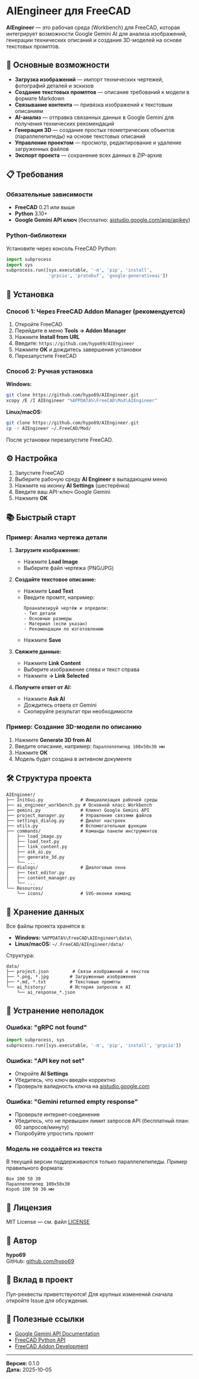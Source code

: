 # AIEngineer для FreeCAD

**AIEngineer** — это рабочая среда (Workbench) для FreeCAD, которая интегрирует возможности Google Gemini AI для анализа изображений, генерации технических описаний и создания 3D-моделей на основе текстовых промптов.

## 🎯 Основные возможности

- **Загрузка изображений** — импорт технических чертежей, фотографий деталей и эскизов
- **Создание текстовых промптов** — описание требований к модели в формате Markdown
- **Связывание контента** — привязка изображений к текстовым описаниям
- **AI-анализ** — отправка связанных данных в Google Gemini для получения технических рекомендаций
- **Генерация 3D** — создание простых геометрических объектов (параллелепипеды) на основе текстовых описаний
- **Управление проектом** — просмотр, редактирование и удаление загруженных файлов
- **Экспорт проекта** — сохранение всех данных в ZIP-архив

## 📋 Требования

### Обязательные зависимости
- **FreeCAD** 0.21 или выше
- **Python** 3.10+
- **Google Gemini API ключ** (бесплатно: [aistudio.google.com/app/apikey](https://aistudio.google.com/app/apikey))

### Python-библиотеки
Установите через консоль FreeCAD Python:

```python
import subprocess
import sys
subprocess.run([sys.executable, '-m', 'pip', 'install', 
                'grpcio', 'protobuf', 'google-generativeai'])
```

## 🚀 Установка

### Способ 1: Через FreeCAD Addon Manager (рекомендуется)

1. Откройте FreeCAD
2. Перейдите в меню **Tools → Addon Manager**
3. Нажмите **Install from URL**
4. Введите: `https://github.com/hypo69/AIEngineer`
5. Нажмите **OK** и дождитесь завершения установки
6. Перезапустите FreeCAD

### Способ 2: Ручная установка

**Windows:**
```bash
git clone https://github.com/hypo69/AIEngineer.git
xcopy /E /I AIEngineer "%APPDATA%\FreeCAD\Mod\AIEngineer"
```

**Linux/macOS:**
```bash
git clone https://github.com/hypo69/AIEngineer.git
cp -r AIEngineer ~/.FreeCAD/Mod/
```

После установки перезапустите FreeCAD.

## ⚙️ Настройка

1. Запустите FreeCAD
2. Выберите рабочую среду **AI Engineer** в выпадающем меню
3. Нажмите на иконку **AI Settings** (шестерёнка)
4. Введите ваш API-ключ Google Gemini
5. Нажмите **OK**

## 📚 Быстрый старт

### Пример: Анализ чертежа детали

1. **Загрузите изображение:**
   - Нажмите **Load Image**
   - Выберите файл чертежа (PNG/JPG)

2. **Создайте текстовое описание:**
   - Нажмите **Load Text**
   - Введите промпт, например:
     ```
     Проанализируй чертёж и определи:
     - Тип детали
     - Основные размеры
     - Материал (если указан)
     - Рекомендации по изготовлению
     ```
   - Нажмите **Save**

3. **Свяжите данные:**
   - Нажмите **Link Content**
   - Выберите изображение слева и текст справа
   - Нажмите **→ Link Selected**

4. **Получите ответ от AI:**
   - Нажмите **Ask AI**
   - Дождитесь ответа от Gemini
   - Скопируйте результат при необходимости

### Пример: Создание 3D-модели по описанию

1. Нажмите **Generate 3D from AI**
2. Введите описание, например: `Параллелепипед 100x50x30 мм`
3. Нажмите **OK**
4. Модель будет создана в активном документе

## 🛠️ Структура проекта

```
AIEngineer/
├── InitGui.py              # Инициализация рабочей среды
├── ai_engineer_workbench.py # Основной класс Workbench
├── gemini.py               # Клиент Google Gemini API
├── project_manager.py      # Управление связями файлов
├── settings_dialog.py      # Диалог настроек
├── utils.py                # Вспомогательные функции
├── commands/               # Команды панели инструментов
│   ├── load_image.py
│   ├── load_text.py
│   ├── link_content.py
│   ├── ask_ai.py
│   ├── generate_3d.py
│   └── ...
├── dialogs/                # Диалоговые окна
│   ├── text_editor.py
│   ├── content_manager.py
│   └── ...
└── Resources/
    └── icons/              # SVG-иконки команд
```

## 🔧 Хранение данных

Все файлы проекта хранятся в:
- **Windows:** `%APPDATA%\FreeCAD\AIEngineer\data\`
- **Linux/macOS:** `~/.FreeCAD/AIEngineer/data/`

Структура:
```
data/
├── project.json         # Связи изображений и текстов
├── *.png, *.jpg        # Загруженные изображения
├── *.md, *.txt         # Текстовые промпты
└── ai_history/         # История запросов к AI
    └── ai_response_*.json
```

## 🐛 Устранение неполадок

### Ошибка: "gRPC not found"
```python
import subprocess, sys
subprocess.run([sys.executable, '-m', 'pip', 'install', 'grpcio'])
```

### Ошибка: "API key not set"
- Откройте **AI Settings**
- Убедитесь, что ключ введён корректно
- Проверьте валидность ключа на [aistudio.google.com](https://aistudio.google.com/app/apikey)

### Ошибка: "Gemini returned empty response"
- Проверьте интернет-соединение
- Убедитесь, что не превышен лимит запросов API (бесплатный план: 60 запросов/минуту)
- Попробуйте упростить промпт

### Модель не создаётся из текста
В текущей версии поддерживаются только параллелепипеды. Пример правильного формата:
```
Box 100 50 30
Параллелепипед 100x50x30
Короб 100 50 30 мм
```

## 📝 Лицензия

MIT License — см. файл [LICENSE](LICENSE)

## 👤 Автор

**hypo69**  
GitHub: [github.com/hypo69](https://github.com/hypo69)

## 🤝 Вклад в проект

Пул-реквесты приветствуются! Для крупных изменений сначала откройте Issue для обсуждения.

## 🔗 Полезные ссылки

- [Google Gemini API Documentation](https://ai.google.dev/docs)
- [FreeCAD Python API](https://wiki.freecad.org/Python)
- [FreeCAD Addon Development](https://wiki.freecad.org/Workbench_creation)

---

**Версия:** 0.1.0  
**Дата:** 2025-10-05